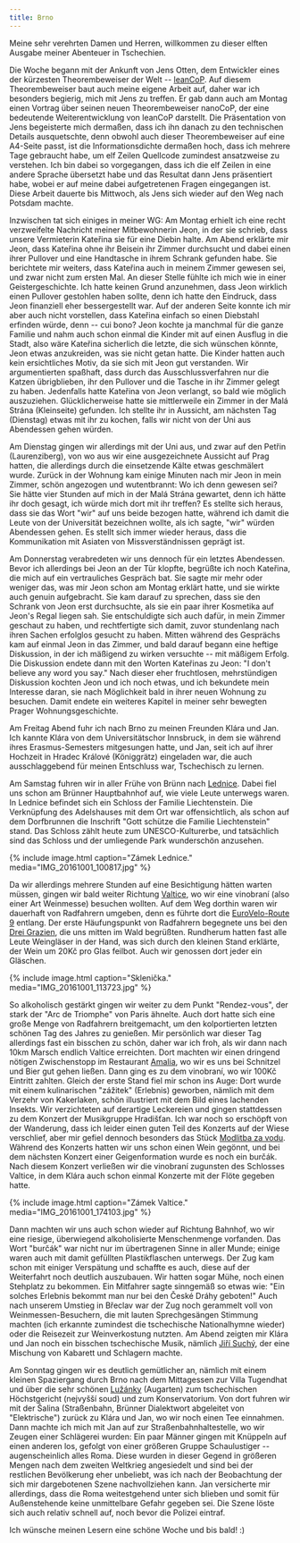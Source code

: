 ```yaml
---
title: Brno
---
```


Meine sehr verehrten Damen und Herren, willkommen zu dieser
elften Ausgabe meiner Abenteuer in Tschechien.

Die Woche begann mit der Ankunft von Jens Otten, dem Entwickler
eines der kürzesten Theorembeweiser der Welt -- [leanCoP].
Auf diesem Theorembeweiser baut auch meine eigene Arbeit auf,
daher war ich besonders begierig, mich mit Jens zu treffen.
Er gab dann auch am Montag einen Vortrag über
seinen neuen Theorembeweiser nanoCoP, der eine bedeutende Weiterentwicklung
von leanCoP darstellt.
Die Präsentation von Jens begeisterte mich dermaßen,
dass ich ihn danach zu den technischen Details ausquetschte,
denn obwohl auch dieser Theorembeweiser auf eine A4-Seite passt,
ist die Informationsdichte dermaßen hoch, dass ich mehrere Tage gebraucht habe,
um elf Zeilen Quellcode zumindest ansatzweise zu verstehen.
Ich bin dabei so vorgegangen, dass ich die elf Zeilen in eine andere Sprache
übersetzt habe und das Resultat dann Jens präsentiert habe,
wobei er auf meine dabei aufgetretenen Fragen eingegangen ist.
Diese Arbeit dauerte bis Mittwoch, als Jens sich wieder auf den Weg nach
Potsdam machte.

Inzwischen tat sich einiges in meiner WG:
Am Montag erhielt ich eine recht verzweifelte Nachricht
meiner Mitbewohnerin Jeon, in der sie schrieb, dass unsere Vermieterin Kateřina
sie für eine Diebin halte. Am Abend erklärte mir Jeon, dass Kateřina
ohne ihr Beisein ihr Zimmer durchsucht und dabei
einen ihrer Pullover und eine Handtasche in ihrem Schrank gefunden habe.
Sie berichtete mir weiters, dass Kateřina auch in meinem Zimmer gewesen sei,
und zwar nicht zum ersten Mal.
An dieser Stelle fühlte ich mich wie in einer Geistergeschichte.
Ich hatte keinen Grund anzunehmen, dass Jeon wirklich einen Pullover
gestohlen haben sollte, denn ich hatte den Eindruck, dass Jeon
finanziell eher bessergestellt war.
Auf der anderen Seite konnte ich mir aber auch nicht vorstellen,
dass Kateřina einfach so einen Diebstahl erfinden würde, denn -- cui bono?
Jeon kochte ja manchmal für die ganze Familie und nahm auch schon einmal
die Kinder mit auf einen Ausflug in die Stadt,
also wäre Kateřina sicherlich die letzte, die sich wünschen könnte,
Jeon etwas anzukreiden, was sie nicht getan hatte.
Die Kinder hatten auch kein ersichtliches Motiv, da sie sich
mit Jeon gut verstanden.
Wir argumentierten spaßhaft, dass durch das Ausschlussverfahren
nur die Katzen übrigblieben, ihr den Pullover und die Tasche
in ihr Zimmer gelegt zu haben.
Jedenfalls hatte Kateřina von Jeon verlangt, so bald wie möglich auszuziehen.
Glücklicherweise hatte sie mittlerweile ein Zimmer in der
Malá Strána (Kleinseite) gefunden.
Ich stellte ihr in Aussicht, am nächsten Tag (Dienstag) etwas mit ihr zu kochen,
falls wir nicht von der Uni aus Abendessen gehen würden.

Am Dienstag gingen wir allerdings mit der Uni aus, und zwar auf den Petřin
(Laurenziberg), von wo aus wir eine ausgezeichnete Aussicht auf Prag hatten,
die allerdings durch die einsetzende Kälte etwas geschmälert wurde.
Zurück in der Wohnung kam einige Minuten nach mir Jeon in mein Zimmer,
schön angezogen und wutentbrannt: Wo ich denn gewesen sei?
Sie hätte vier Stunden auf mich in der Malá Strána gewartet,
denn ich hätte ihr doch gesagt, ich würde mich dort mit ihr treffen?
Es stellte sich heraus, dass sie das Wort "wir" auf uns beide bezogen hatte,
während ich damit die Leute von der Universität bezeichnen wollte,
als ich sagte, "wir" würden Abendessen gehen.
Es stellt sich immer wieder heraus, dass die Kommunikation mit Asiaten
von Missverständnissen geprägt ist.

Am Donnerstag verabredeten wir uns dennoch für ein letztes Abendessen.
Bevor ich allerdings bei Jeon an der Tür klopfte, begrüßte ich noch
Kateřina, die mich auf ein vertrauliches Gespräch bat.
Sie sagte mir mehr oder weniger das, was mir Jeon schon am Montag erklärt hatte,
und sie wirkte auch genuin aufgebracht.
Sie kam darauf zu sprechen, dass sie den Schrank von Jeon erst durchsuchte,
als sie ein paar ihrer Kosmetika auf Jeon's Regal liegen sah.
Sie entschuldigte sich auch dafür, in mein Zimmer geschaut zu haben,
und rechtfertigte sich damit, zuvor stundenlang nach ihren Sachen
erfolglos gesucht zu haben.
Mitten während des Gesprächs kam auf einmal Jeon in das Zimmer,
und bald darauf begann eine heftige Diskussion, in der ich mäßigend
zu wirken versuchte -- mit mäßigem Erfolg.
Die Diskussion endete dann mit den Worten Kateřinas zu Jeon:
"I don't believe any word you say."
Nach dieser eher fruchtlosen, mehrstündigen Diskussion kochten
Jeon und ich noch etwas, und ich bekundete mein Interesse daran,
sie nach Möglichkeit bald in ihrer neuen Wohnung zu besuchen.
Damit endete ein weiteres Kapitel in meiner sehr bewegten
Prager Wohnungsgeschichte.

Am Freitag Abend fuhr ich nach Brno zu meinen Freunden Klára und Jan.
Ich kannte Klára von dem Universitätschor Innsbruck, in dem sie während
ihres Erasmus-Semesters mitgesungen hatte, und Jan,
seit ich auf ihrer Hochzeit in Hradec Králové (Königgrätz) eingeladen war,
die auch ausschlaggebend für meinen Entschluss war, Tschechisch zu lernen.

Am Samstag fuhren wir in aller Frühe von Brünn nach [Lednice].
Dabei fiel uns schon am Brünner Hauptbahnhof auf,
wie viele Leute unterwegs waren.
In Lednice befindet sich ein Schloss der Familie Liechtenstein.
Die Verknüpfung des Adelshauses mit dem Ort war offensichtlich,
als schon auf dem Dorfbrunnen die Inschrift
"Gott schütze die Familie Liechtenstein" stand.
Das Schloss zählt heute zum UNESCO-Kulturerbe, und tatsächlich sind
das Schloss und der umliegende Park wunderschön anzusehen.

{% include image.html caption="Zámek Lednice." media="IMG_20161001_100817.jpg" %}

Da wir allerdings mehrere Stunden auf eine Besichtigung hätten warten müssen,
gingen wir bald weiter Richtung [Valtice], wo wir eine vinobraní
(also einer Art Weinmesse) besuchen wollten.
Auf dem Weg dorthin waren wir dauerhaft von Radfahrern umgeben,
denn es führte dort die [EuroVelo-Route 9] entlang.
Der erste Häufungspunkt von Radfahrern begegnete uns bei den [Drei Grazien],
die uns mitten im Wald begrüßten. Rundherum hatten fast alle Leute
Weingläser in der Hand, was sich durch den kleinen Stand erklärte,
der Wein um 20Kč pro Glas feilbot.
Auch wir genossen dort jeder ein Gläschen.

{% include image.html caption="Sklenička." media="IMG_20161001_113723.jpg" %}

So alkoholisch gestärkt gingen wir weiter zu dem Punkt "Rendez-vous",
der stark der "Arc de Triomphe" von Paris ähnelte.
Auch dort hatte sich eine große Menge von Radfahrern breitgemacht,
um den kolportierten letzten schönen Tag des Jahres zu genießen.
Mir persönlich war dieser Tag allerdings fast ein bisschen zu schön,
daher war ich froh, als wir dann nach 10km Marsch endlich Valtice
erreichten. Dort machten wir einen dringend nötigen Zwischenstopp
im Restaurant [Amalia], wo wir es uns bei Schnitzel und Bier gut gehen ließen.
Dann ging es zu dem vinobraní, wo wir 100Kč Eintritt zahlten.
Gleich der erste Stand fiel mir schon ins Auge:
Dort wurde mit einem kulinarischen "zážitek" (Erlebnis) geworben,
nämlich mit dem Verzehr von Kakerlaken, schön illustriert mit dem
Bild eines lachenden Insekts.
Wir verzichteten auf derartige Leckereien und gingen stattdessen
zu dem Konzert der Musikgruppe Hradišťan.
Ich war noch so erschöpft von der Wanderung, dass ich leider
einen guten Teil des Konzerts auf der Wiese verschlief,
aber mir gefiel dennoch besonders das Stück [Modlitba za vodu].
Während des Konzerts hatten wir uns schon einen Wein gegönnt,
und bei dem nächsten Konzert einer Geigenformation wurde es noch ein burčák.
Nach diesem Konzert verließen wir die vinobraní zugunsten des
Schlosses Valtice, in dem Klára auch schon einmal Konzerte mit der Flöte
gegeben hatte.

{% include image.html caption="Zámek Valtice." media="IMG_20161001_174103.jpg" %}

Dann machten wir uns auch schon wieder auf Richtung Bahnhof,
wo wir eine riesige, überwiegend alkoholisierte Menschenmenge vorfanden.
Das Wort "burčák" war nicht nur im übertragenen Sinne in aller Munde;
einige waren auch mit damit gefüllten Plastikflaschen unterwegs.
Der Zug kam schon mit einiger Verspätung und schaffte es auch,
diese auf der Weiterfahrt noch deutlich auszubauen.
Wir hatten sogar Mühe, noch einen Stehplatz zu bekommen.
Ein Mitfahrer sagte sinngemäß so etwas wie: "Ein solches Erlebnis
bekommt man nur bei den České Dráhy geboten!"
Auch nach unserem Umstieg in Břeclav war der Zug noch gerammelt voll
von Weinmessen-Besuchern, die mit lauten Sprechgesängen Stimmung machten
(ich erkannte zumindest die tschechische Nationalhymne wieder)
oder die Reisezeit zur Weinverkostung nutzten.
Am Abend zeigten mir Klára und Jan noch ein bisschen tschechische Musik,
nämlich [Jiří Suchý], der eine Mischung von Kabarett und Schlagern machte.

Am Sonntag gingen wir es deutlich gemütlicher an, nämlich mit einem
kleinen Spaziergang durch Brno nach dem Mittagessen zur Villa Tugendhat
und über die sehr schönen [Lužánky] (Augarten) zum tschechischen Höchstgericht
(nejvyšší soud) und zum Konservatorium. Von dort fuhren wir mit der
Šalina (Straßenbahn, Brünner Dialektwort abgeleitet von "Elektrische")
zurück zu Klára und Jan, wo wir noch einen Tee einnahmen.
Dann machte ich mich mit Jan auf zur Straßenbahnhaltestelle,
wo wir Zeugen einer Schlägerei wurden:
Ein paar Männer gingen mit Knüppeln auf einen anderen los,
gefolgt von einer größeren Gruppe Schaulustiger -- augenscheinlich alles Roma.
Diese wurden in dieser Gegend in größeren Mengen nach dem zweiten Weltkrieg
angesiedelt und sind bei der restlichen Bevölkerung eher unbeliebt,
was ich nach der Beobachtung der sich mir dargebotenen Szene nachvollziehen kann.
Jan versicherte mir allerdings, dass die Roma weitestgehend unter sich blieben
und somit für Außenstehende keine unmittelbare Gefahr gegeben sei.
Die Szene löste sich auch relativ schnell auf, noch bevor die Polizei eintraf.

Ich wünsche meinen Lesern eine schöne Woche und bis bald! :)

[leanCoP]: http://leancop.de
[Lednice]: https://de.wikipedia.org/wiki/Lednice
[Valtice]: https://de.wikipedia.org/wiki/Valtice
[EuroVelo-Route 9]: http://www.eurovelo.com/de/eurovelos/eurovelo-9
[Drei Grazien]: https://cs.wikipedia.org/wiki/T%C5%99i_Gr%C3%A1cie_(Lednicko-valtick%C3%BD_are%C3%A1l)
[Amalia]: http://www.amalia-valtice.cz/
[Modlitba za vodu]: https://www.youtube.com/watch?v=T0eqMIOBR-0
[Jiří Suchý]: https://de.wikipedia.org/wiki/Ji%C5%99%C3%AD_Such%C3%BD
[Lužánky]: https://cs.wikipedia.org/wiki/Lu%C5%BE%C3%A1nky
